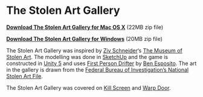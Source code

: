 # The Stolen Art Gallery

**[Download The Stolen Art Gallery for Mac OS X](https://github.com/pippinbarr/the-stolen-art-gallery/releases/download/v1.0/The.Stolen.Art.Gallery.MAC.zip)** (22MB zip file)

**[Download The Stolen Art Gallery for Windows](https://github.com/pippinbarr/the-stolen-art-gallery/releases/download/v1.0/The.Stolen.Art.Gallery.WIN.zip)** (20MB zip file)

The Stolen Art Gallery was inspired by [Ziv Schneider](http://www.zivschneider.com/)&#8216;s [The Museum of Stolen Art](http://zivschneider.com/The-Museum-of-Stolen-Art). The modelling was done in [SketchUp](http://www.sketchup.com/) and the game is constructed in [Unity 5](http://unity3d.com/) and uses [First Person Drifter](http://torahhorse.com/first-person-drifter-controller-for-unity3d) by [Ben Esposito](http://torahhorse.com/). The art in the gallery is drawn from the [Federal Bureau of Investigation&#8217;s National Stolen Art File](http://www.fbi.gov/about-us/investigate/vc_majorthefts/arttheft/NSAF).

The Stolen Art Gallery was covered on [Kill Screen](http://killscreendaily.com/articles/pippin-barr-virtual-art-gallery-contains-no-art-but-lots-questions/) and [Warp Door](http://wip.warpdoor.com/2015/05/15/the-stolen-art-gallery-pippin-barr/).
